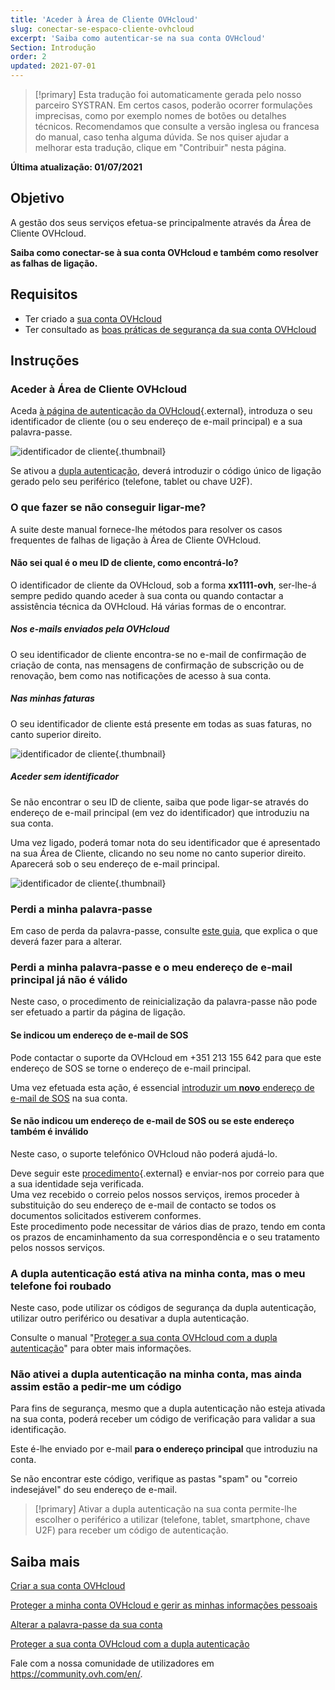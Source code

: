 ```yaml
---
title: 'Aceder à Área de Cliente OVHcloud'
slug: conectar-se-espaco-cliente-ovhcloud
excerpt: 'Saiba como autenticar-se na sua conta OVHcloud'
Section: Introdução
order: 2
updated: 2021-07-01
---
```


> [!primary]
> Esta tradução foi automaticamente gerada pelo nosso parceiro SYSTRAN. Em certos casos, poderão ocorrer formulações imprecisas, como por exemplo nomes de botões ou detalhes técnicos. Recomendamos que consulte a versão inglesa ou francesa do manual, caso tenha alguma dúvida. Se nos quiser ajudar a melhorar esta tradução, clique em "Contribuir" nesta página.
>

**Última atualização: 01/07/2021**

## Objetivo

A gestão dos seus serviços efetua-se principalmente através da Área de Cliente OVHcloud.

**Saiba como conectar-se à sua conta OVHcloud e também como resolver as falhas de ligação.**

## Requisitos

- Ter criado a [sua conta OVHcloud](https://docs.ovh.com/pt/customer/criar-conta-ovhcloud/)
- Ter consultado as [boas práticas de segurança da sua conta OVHcloud](https://docs.ovh.com/pt/customer/saber_tudo_sobre_o_identificador_de_cliente/)

## Instruções

### Aceder à Área de Cliente OVHcloud

Aceda [à página de autenticação da OVHcloud](https://www.ovh.com/auth/?action=gotomanager&from=https://www.ovh.pt/&ovhSubsidiary=pt){.external}, introduza o seu identificador de cliente (ou o seu endereço de e-mail principal) e a sua palavra-passe.

![identificador de cliente](images/log-in.png){.thumbnail}

Se ativou a [dupla autenticação](https://docs.ovh.com/pt/customer/proteger-a-sua-conta-com-uma-2FA/), deverá introduzir o código único de ligação gerado pelo seu periférico (telefone, tablet ou chave U2F).

### O que fazer se não conseguir ligar-me? <a name="login-failure"></a>

A suite deste manual fornece-lhe métodos para resolver os casos frequentes de falhas de ligação à Área de Cliente OVHcloud.

#### Não sei qual é o meu ID de cliente, como encontrá-lo?

O identificador de cliente da OVHcloud, sob a forma **xx1111-ovh**, ser-lhe-á sempre pedido quando aceder à sua conta ou quando contactar a assistência técnica da OVHcloud. Há várias formas de o encontrar.

##### **Nos e-mails enviados pela OVHcloud**

O seu identificador de cliente encontra-se no e-mail de confirmação de criação de conta, nas mensagens de confirmação de subscrição ou de renovação, bem como nas notificações de acesso à sua conta.

##### **Nas minhas faturas**

O seu identificador de cliente está presente em todas as suas faturas, no canto superior direito.

![identificador de cliente](images/nichandle01b.png){.thumbnail}

##### **Aceder sem identificador**

Se não encontrar o seu ID de cliente, saiba que pode ligar-se através do endereço de e-mail principal (em vez do identificador) que introduziu na sua conta.

Uma vez ligado, poderá tomar nota do seu identificador que é apresentado na sua Área de Cliente, clicando no seu nome no canto superior direito.
<br>Aparecerá sob o seu endereço de e-mail principal.

![identificador de cliente](images/nic-handle.png){.thumbnail}

### Perdi a minha palavra-passe

Em caso de perda da palavra-passe, consulte [este guia](https://docs.ovh.com/pt/customer/gerir-a-palavra-passe/#se-nao-se-lembrar-da-sua-palavra-passe-atual), que explica o que deverá fazer para a alterar.

### Perdi a minha palavra-passe e o meu endereço de e-mail principal já não é válido

Neste caso, o procedimento de reinicialização da palavra-passe não pode ser efetuado a partir da página de ligação.

#### Se indicou um endereço de e-mail de SOS

Pode contactar o suporte da OVHcloud em +351 213 155 642 para que este endereço de SOS se torne o endereço de e-mail principal.

Uma vez efetuada esta ação, é essencial [introduzir um **novo** endereço de e-mail de SOS](https://docs.ovh.com/pt/customer/saber_tudo_sobre_o_identificador_de_cliente/#backup-email) na sua conta.

#### Se não indicou um endereço de e-mail de SOS ou se este endereço também é inválido

Neste caso, o suporte telefónico OVHcloud não poderá ajudá-lo.

Deve seguir este [procedimento](https://www.ovh.pt/cgi-bin/pt/procedure/procedureChangeEmail.cgi){.external} e enviar-nos por correio para que a sua identidade seja verificada.
<br>Uma vez recebido o correio pelos nossos serviços, iremos proceder à substituição do seu endereço de e-mail de contacto se todos os documentos solicitados estiverem conformes.
<br>Este procedimento pode necessitar de vários dias de prazo, tendo em conta os prazos de encaminhamento da sua correspondência e o seu tratamento pelos nossos serviços.

### A dupla autenticação está ativa na minha conta, mas o meu telefone foi roubado

Neste caso, pode utilizar os códigos de segurança da dupla autenticação, utilizar outro periférico ou desativar a dupla autenticação.

Consulte o manual "[Proteger a sua conta OVHcloud com a dupla autenticação](https://docs.ovh.com/pt/customer/proteger-a-sua-conta-com-uma-2FA/#o-que-devo-fazer-se-um-dos-meus-perifericos-estiver-perdido-ou-parar-de-funcionar)" para obter mais informações.

### Não ativei a dupla autenticação na minha conta, mas ainda assim estão a pedir-me um código

Para fins de segurança, mesmo que a dupla autenticação não esteja ativada na sua conta, poderá receber um código de verificação para validar a sua identificação.

Este é-lhe enviado por e-mail **para o endereço principal** que introduziu na conta.

Se não encontrar este código, verifique as pastas "spam" ou "correio indesejável" do seu endereço de e-mail.

> [!primary]
> Ativar a dupla autenticação na sua conta permite-lhe escolher o periférico a utilizar (telefone, tablet, smartphone, chave U2F) para receber um código de autenticação.
>

## Saiba mais

[Criar a sua conta OVHcloud](https://docs.ovh.com/pt/customer/criar-conta-ovhcloud)

[Proteger a minha conta OVHcloud e gerir as minhas informações pessoais](https://docs.ovh.com/pt/customer/saber_tudo_sobre_o_identificador_de_cliente/)

[Alterar a palavra-passe da sua conta](https://docs.ovh.com/pt/customer/gerir-a-palavra-passe/)

[Proteger a sua conta OVHcloud com a dupla autenticação](https://docs.ovh.com/pt/customer/proteger-a-sua-conta-com-uma-2FA/)

Fale com a nossa comunidade de utilizadores em <https://community.ovh.com/en/>.

